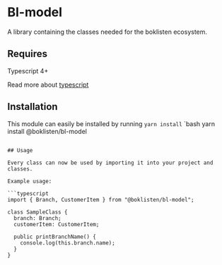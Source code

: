 # Bl-model

A library containing the classes needed for the boklisten ecosystem.

## Requires

Typescript 4+

Read more about [typescript](www.typescriptlang.com)

## Installation

This module can easily be installed by running `yarn install`
`bash
yarn install @boklisten/bl-model

````

## Usage

Every class can now be used by importing it into your project and classes.

Example usage:

```typescript
import { Branch, CustomerItem } from "@boklisten/bl-model";

class SampleClass {
  branch: Branch;
  customerItem: CustomerItem;

  public printBranchName() {
    console.log(this.branch.name);
  }
}
````

